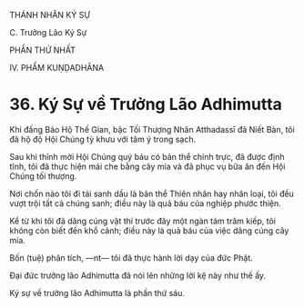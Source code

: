 THÁNH NHÂN KÝ SỰ

C. Trưởng Lão Ký Sự

PHẦN THỨ NHẤT

IV. PHẨM KUṆḌADHĀNA

# 36. Ký Sự về Trưởng Lão Adhimutta

Khi đấng Bảo Hộ Thế Gian, bậc Tối Thượng Nhân Atthadassī đã Niết Bàn, tôi đã hộ độ Hội Chúng tỳ khưu với tâm ý trong sạch.

Sau khi thỉnh mời Hội Chúng quý báu có bản thể chính trực, đã được định tĩnh, tôi đã thực hiện mái che bằng cây mía và đã phục vụ bữa ăn đến Hội Chúng tối thượng.

Nơi chốn nào tôi đi tái sanh dầu là bản thể Thiên nhân hay nhân loại, tôi đều vượt trội tất cả chúng sanh; điều này là quả báu của nghiệp phước thiện.

Kể từ khi tôi đã dâng cúng vật thí trước đây một ngàn tám trăm kiếp, tôi không còn biết đến khổ cảnh; điều này là quả báu của việc dâng cúng cây mía.

Bốn (tuệ) phân tích, ―nt― tôi đã thực hành lời dạy của đức Phật.

Đại đức trưởng lão Adhimutta đã nói lên những lời kệ này như thế ấy.

Ký sự về trưởng lão Adhimutta là phần thứ sáu.
